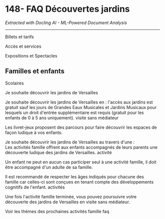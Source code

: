 # 148- FAQ Découvertes jardins

*Extracted with Docling AI - ML-Powered Document Analysis*

---

Billets et tarifs

Accès et services

Expositions et Spectacles

## Familles et enfants

Scolaires

Je souhaite découvrir les jardins de Versailles

<!-- image -->

Je souhaite découvrir les jardins de Versailles en : l'accès aux jardins est gratuit sauf les jours de Grandes Eaux Musicales et Jardins Musicaux pour lesquels un droit d'entrée supplémentaire est requis (gratuit pour les enfants de 0 à 5 ans uniquement). visite sans médiateur

Les livret-jeux proposent des parcours pour faire découvrir les espaces de façon ludique à vos enfants.

Je souhaite découvrir les jardins de Versailles au travers d'une : Les activités famille offrent aux enfants accompagnés de leurs parents une découverte ludique des jardins de Versailles. activité

Un enfant ne peut en aucun cas participer seul à une activité famille, il doit être accompagné d'un adulte de sa famille.

Il est recommandé de respecter les âges indiqués pour chacune des famille car celles-ci sont conçues en tenant compte des développements cognitifs de l'enfant. activités

Une fois l'activité famille terminée, vous pouvez poursuivre votre découverte des jardins de Versailles en visite sans médiateur.

Voir les thèmes des prochaines activités famille faq